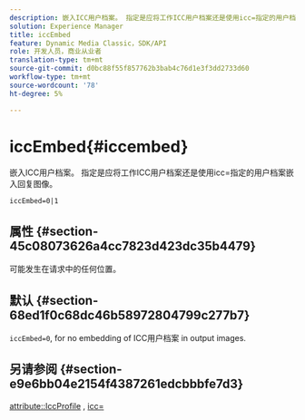 ```yaml
---
description: 嵌入ICC用户档案。 指定是应将工作ICC用户档案还是使用icc=指定的用户档案嵌入回复图像。
solution: Experience Manager
title: iccEmbed
feature: Dynamic Media Classic，SDK/API
role: 开发人员，商业从业者
translation-type: tm+mt
source-git-commit: d0bc88f55f857762b3bab4c76d1e3f3dd2733d60
workflow-type: tm+mt
source-wordcount: '78'
ht-degree: 5%

---
```



# iccEmbed{#iccembed}

嵌入ICC用户档案。 指定是应将工作ICC用户档案还是使用icc=指定的用户档案嵌入回复图像。

`iccEmbed=0|1`

## 属性 {#section-45c08073626a4cc7823d423dc35b4479}

可能发生在请求中的任何位置。

## 默认 {#section-68ed1f0c68dc46b58972804799c277b7}

`iccEmbed=0`, for no embedding of ICC用户档案 in output images.

## 另请参阅 {#section-e9e6bb04e2154f4387261edcbbbfe7d3}

[attribute::IccProfile](../../../../../ir-api/material-cat/image-rendering-api-ref/c-ir-material-catalog/c-ir-attributes-reference/r-ir-iccprofilegray.md#reference-712f1d0dcca748df9aaf495681bb39e6) ,  [icc=](../../../../../ir-api/http-protocol/image-rendering-api-ref/c-ir-http-protocol-ref/c-ir-http-protocol-command-reference/r-ir-icc.md#reference-86a2fff3cef24982ad2063d977a16e06)
